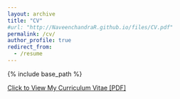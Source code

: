 ```yaml
---
layout: archive
title: "CV"
#url: "http://NaveenchandraR.github.io/files/CV.pdf"
permalink: /cv/
author_profile: true
redirect_from:
  - /resume
---
```


{% include base_path %}

[Click to View My Curriculum Vitae [PDF]](http://NaveenchandraR.github.io/files/CV.pdf)